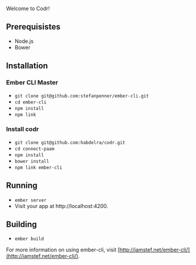 Welcome to Codr!

## Prerequisistes
* Node.js
* Bower

## Installation

### Ember CLI Master

* `git clone git@github.com:stefanpenner/ember-cli.git`
* `cd ember-cli`
* `npm install`
* `npm link`

### Install codr

* `git clone git@github.com:habdelra/codr.git`
* `cd connect-paam`
* `npm install`
* `bower install`
* `npm link ember-cli`

## Running

* `ember server`
* Visit your app at http://localhost:4200.

## Building

* `ember build`

For more information on using ember-cli, visit [http://iamstef.net/ember-cli/](http://iamstef.net/ember-cli/).
